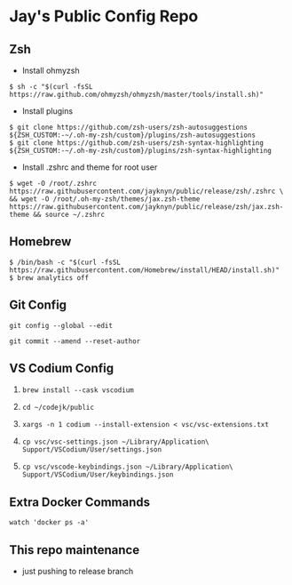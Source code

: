 # Jay's Public Config Repo

## Zsh

- Install ohmyzsh

```
$ sh -c "$(curl -fsSL https://raw.github.com/ohmyzsh/ohmyzsh/master/tools/install.sh)"
```

- Install plugins

```
$ git clone https://github.com/zsh-users/zsh-autosuggestions ${ZSH_CUSTOM:-~/.oh-my-zsh/custom}/plugins/zsh-autosuggestions
$ git clone https://github.com/zsh-users/zsh-syntax-highlighting ${ZSH_CUSTOM:-~/.oh-my-zsh/custom}/plugins/zsh-syntax-highlighting
```

- Install .zshrc and theme for root user

```
$ wget -O /root/.zshrc https://raw.githubusercontent.com/jayknyn/public/release/zsh/.zshrc \
&& wget -O /root/.oh-my-zsh/themes/jax.zsh-theme  https://raw.githubusercontent.com/jayknyn/public/release/zsh/jax.zsh-theme && source ~/.zshrc
```

## Homebrew

```
$ /bin/bash -c "$(curl -fsSL https://raw.githubusercontent.com/Homebrew/install/HEAD/install.sh)"
$ brew analytics off
```

## Git Config

```
git config --global --edit

git commit --amend --reset-author
```

## VS Codium Config

1. `brew install --cask vscodium`

2. `cd ~/codejk/public`

3. `xargs -n 1 codium --install-extension < vsc/vsc-extensions.txt `

4. `cp vsc/vsc-settings.json ~/Library/Application\ Support/VSCodium/User/settings.json`

5. `cp vsc/vscode-keybindings.json ~/Library/Application\ Support/VSCodium/User/keybindings.json`

## Extra Docker Commands

```
watch 'docker ps -a'
```

## This repo maintenance

- just pushing to release branch
